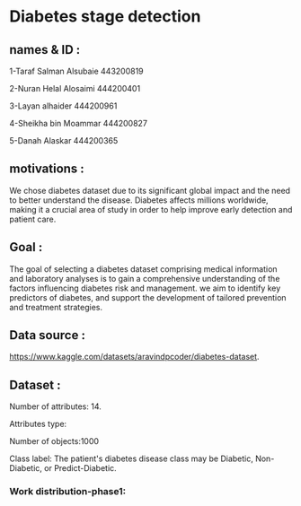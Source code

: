 # Diabetes stage detection

## names & ID : 

1-Taraf Salman Alsubaie 443200819

2-Nuran Helal Alosaimi 444200401

3-Layan alhaider 444200961

4-Sheikha bin Moammar 444200827

5-Danah Alaskar 444200365

## motivations :
We chose diabetes dataset due to its significant global impact and the need to better understand the disease. Diabetes affects millions worldwide, making it a crucial area of study in order to help improve early detection and patient care.
## Goal :
The goal of selecting a diabetes dataset comprising medical information and laboratory analyses is to gain a comprehensive understanding of the factors influencing diabetes risk and management. 
we aim to identify key predictors of diabetes,  and support the development of tailored prevention and treatment strategies.
## Data source :
https://www.kaggle.com/datasets/aravindpcoder/diabetes-dataset.
## Dataset :
Number of attributes: 14.

Attributes type: 

Number of objects:1000

Class label: The patient's diabetes disease class may be Diabetic, Non-Diabetic, or Predict-Diabetic.

### Work distribution-phase1:

